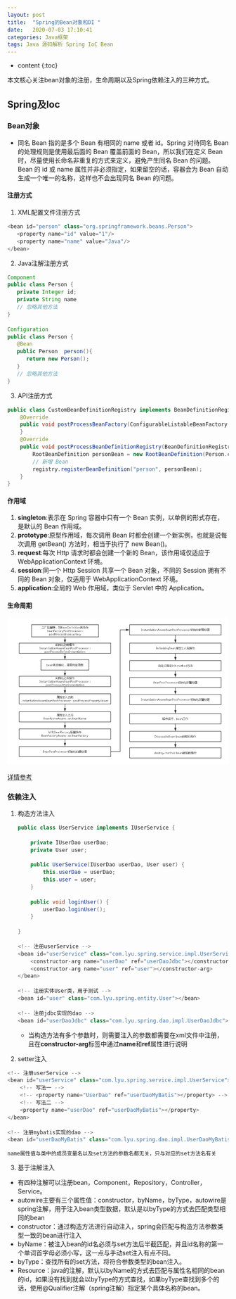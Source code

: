 ```yaml
---
layout: post
title:  "Spring的Bean对象和DI "
date:   2020-07-03 17:10:41
categories: Java框架
tags: Java 源码解析 Spring IoC Bean
---
```


* content
{:toc}

本文核心关注bean对象的注册，生命周期以及Spring依赖注入的三种方式。





## Spring及Ioc

### Bean对象
- 同名 Bean 指的是多个 Bean 有相同的 name 或者 id。Spring 对待同名 Bean 的处理规则是使用最后面的 Bean 覆盖前面的 Bean，所以我们在定义 Bean 时，尽量使用长命名非重复的方式来定义，避免产生同名 Bean 的问题。Bean 的 id 或 name 属性并非必须指定，如果留空的话，容器会为 Bean 自动生成一个唯一的名称，这样也不会出现同名 Bean 的问题。


#### 注册方式

1. XML配置文件注册方式
```java
<bean id="person" class="org.springframework.beans.Person">
   <property name="id" value="1"/>
   <property name="name" value="Java"/>
</bean>

```

2. Java注解注册方式
```java
Component
public class Person {
   private Integer id;
   private String name
   // 忽略其他方法
}

Configuration
public class Person {
   @Bean
   public Person  person(){
      return new Person();
   }
   // 忽略其他方法
}
```

3. API注册方式       
```java
public class CustomBeanDefinitionRegistry implements BeanDefinitionRegistryPostProcessor {
	@Override
	public void postProcessBeanFactory(ConfigurableListableBeanFactory beanFactory) throws BeansException {
	}
	@Override
	public void postProcessBeanDefinitionRegistry(BeanDefinitionRegistry registry) throws BeansException {
		RootBeanDefinition personBean = new RootBeanDefinition(Person.class);
		// 新增 Bean
		registry.registerBeanDefinition("person", personBean);
	}
}
```

#### 作用域
1. **singleton**:表示在 Spring 容器中只有一个 Bean 实例，以单例的形式存在，是默认的 Bean 作用域。
2. **prototype**:原型作用域，每次调用 Bean 时都会创建一个新实例，也就是说每次调用 getBean() 方法时，相当于执行了 new Bean()。
3. **request**:每次 Http 请求时都会创建一个新的 Bean，该作用域仅适应于 WebApplicationContext 环境。
4. **session**:同一个 Http Session 共享一个 Bean 对象，不同的 Session 拥有不同的 Bean 对象，仅适用于 WebApplicationContext 环境。
5. **application**:全局的 Web 作用域，类似于 Servlet 中的 Application。

#### 生命周期

![](/images/IOC.png)

[详情参考](https://blog.csdn.net/a327369238/article/details/52193822?utm_medium=distribute.pc_relevant_right.none-task-blog-BlogCommendFromMachineLearnPai2-2.nonecase&depth_1-utm_source=distribute.pc_relevant_right.none-task-blog-BlogCommendFromMachineLearnPai2-2.nonecase)

### 依赖注入
1. 构造方法注入
	```java
	public class UserService implements IUserService {
	
		private IUserDao userDao;
		private User user;
		
		public UserService(IUserDao userDao, User user) {
			this.userDao = userDao;
			this.user = user;
		}
		
		public void loginUser() {
			userDao.loginUser();
		}
	
	}
	
	<!-- 注册userService -->
	<bean id="userService" class="com.lyu.spring.service.impl.UserService">
		<constructor-arg name="userDao" ref="userDaoJdbc"></constructor-arg>
		<constructor-arg name="user" ref="user"></constructor-arg>
	</bean>
	
	<!-- 注册实体User类，用于测试 -->
	<bean id="user" class="com.lyu.spring.entity.User"></bean>
	
	<!-- 注册jdbc实现的dao -->
	<bean id="userDaoJdbc" class="com.lyu.spring.dao.impl.UserDaoJdbc"></bean>
	
	```
	- 当构造方法有多个参数时，则需要注入的参数都需要在xml文件中注册，且在**constructor-arg**标签中通过**name**和**ref**属性进行说明

2. setter注入
```java
<!-- 注册userService -->
<bean id="userService" class="com.lyu.spring.service.impl.UserService">
	<!-- 写法一 -->
	<!-- <property name="UserDao" ref="userDaoMyBatis"></property> -->
	<!-- 写法二 -->
	<property name="userDao" ref="userDaoMyBatis"></property>
</bean>

<!-- 注册mybatis实现的dao -->
<bean id="userDaoMyBatis" class="com.lyu.spring.dao.impl.UserDaoMyBatis"></bean>

```
	name属性值与类中的成员变量名以及set方法的参数名都无关，只与对应的set方法名有关
	
3. 基于注解注入
- 有四种注解可以注册bean，Component，Repository，Controller，Service。
- autowire主要有三个属性值：constructor，byName，byType，autowire是spring注解，用于注入bean类型数据，默认是以byType的方式去匹配类型相同的bean
- constructor：通过构造方法进行自动注入，spring会匹配与构造方法参数类型一致的bean进行注入
- byName：被注入bean的id名必须与set方法后半截匹配，并且id名称的第一个单词首字母必须小写，这一点与手动set注入有点不同。
- byType：查找所有的set方法，将符合参数类型的bean注入。
- Resource：java的注解，默认以byName的方式去匹配与属性名相同的bean的id，如果没有找到就会以byType的方式查找，如果byType查找到多个的话，使用@Qualifier注解（spring注解）指定某个具体名称的bean。